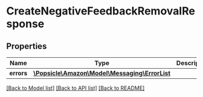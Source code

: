 # CreateNegativeFeedbackRemovalResponse

## Properties
Name | Type | Description | Notes
------------ | ------------- | ------------- | -------------
**errors** | [**\Popsicle\Amazon\Model\Messaging\ErrorList**](ErrorList.md) |  | [optional] 

[[Back to Model list]](../../README.md#documentation-for-models) [[Back to API list]](../../README.md#documentation-for-api-endpoints) [[Back to README]](../../README.md)

